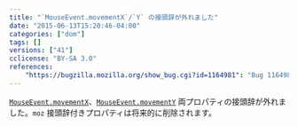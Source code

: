 ```yaml
---
title: "`MouseEvent.movementX`/`Y` の接頭辞が外れました"
date: "2015-06-13T15:20:46-04:00"
categories: ["dom"]
tags: []
versions: ["41"]
cclicense: "BY-SA 3.0"
references:
    "https://bugzilla.mozilla.org/show_bug.cgi?id=1164981": "Bug 1164981 - Add MouseEvent.movementX/Y"
---
```

[`MouseEvent.movementX`](https://developer.mozilla.org/ja/docs/Web/API/MouseEvent/movementX)、[`MouseEvent.movementY`](https://developer.mozilla.org/ja/docs/Web/API/MouseEvent/movementY) 両プロパティの接頭辞が外れました。`moz` 接頭辞付きプロパティは将来的に削除されます。
